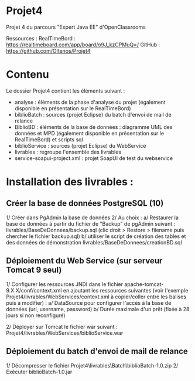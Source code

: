# Projet4
Projet 4 du parcours "Expert Java EE" d'OpenClassrooms

Ressources : 
RealTimeBord : https://realtimeboard.com/app/board/o9J_kzCPMuQ=/
GitHub : https://github.com/Oltenos/Projet4

# Contenu
Le dossier Projet4 contient les éléments suivant : 
 - analyse : éléments de la phase d'analyse du projet (également disponible en présentation sur le RealTimeBord)
 - biblioBatch : sources (projet Eclipse) du batch d'envoi de mail de relance
 - BiblioBD : éléments de la base de données : diagramme UML des données et MPD (également disponible en présentation sur le RealTimeBord) et scripts sql
 - biblioService : sources (projet Eclipse) du WebService
 - livrables : regroupe l'ensemble des livrables
 - service-soapui-project.xml : projet SoapUI de test du webservice

# Installation des livrables : 
## Créer la base de données PostgreSQL (10)

1/ Créer dans PgAdmin la base de données
2/ Au choix :
	a/ Restaurer la base de données à partir du fichier de "Backup" de pgAdmin suivant : livrables/BaseDeDonnees/backup.sql (clic droit > Restore > filename puis chercher le fichier backup.sql)
	b/ utiliser le script de création des tables et des données de démonstration livrables/BaseDeDonnees/creationBD.sql

## Déploiement du Web Service (sur serveur Tomcat 9 seul)

1/ Configurer les ressources JNDI dans le fichier apache-tomcat-9.X.X/conf/context.xml en ajoutant les ressources suivantes (voir l'exemple Projet4/livrables/WebServices/context.xml à copier/coller entre les balises <Context> puis à modifier) :
	a/ DataSource pour configurer l'accès à la base de données (url, username, password)
	b/ Durée maximale d'un prêt (fixée à 28 jours si non reconfiguré)

2/ Déployer sur Tomcat le fichier war suivant : Projet4/livrables/WebServices/biblioService.war

## Déploiement du batch d'envoi de mail de relance

1/ Décompresser le fichier Projet4\livrables\Batch\biblioBatch-1.0.zip
2/ Exécuter biblioBatch-1.0.jar
